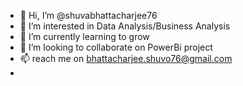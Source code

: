 - 👋 Hi, I’m @shuvabhattacharjee76
- 👀 I’m interested in Data Analysis/Business Analysis
- 🌱 I’m currently learning to grow
- 💞️ I’m looking to collaborate on PowerBi project
- 📫 reach me on bhattacharjee.shuvo76@gmail.com
- 

<!---
shuvabhattacharjee76/shuvabhattacharjee76 is a ✨ special ✨ repository because its `README.md` (this file) appears on your GitHub profile.
You can click the Preview link to take a look at your changes.
--->
